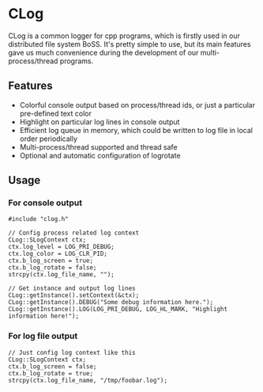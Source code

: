 # CLog
CLog is a common logger for cpp programs, which is firstly used in our distributed file system BoSS. It's pretty simple to use, but its main features gave us much convenience during the development of our multi-process/thread programs.

## Features
* Colorful console output based on process/thread ids, or just a particular pre-defined text color
* Highlight on particular log lines in console output
* Efficient log queue in memory, which could be written to log file in local order periodically
* Multi-process/thread supported and thread safe
* Optional and automatic configuration of logrotate

## Usage
### For console output
    #include "clog.h"
    
    // Config process related log context
    CLog::SLogContext ctx;
    ctx.log_level = LOG_PRI_DEBUG;
    ctx.log_color = LOG_CLR_PID;
    ctx.b_log_screen = true;
    ctx.b_log_rotate = false;
    strcpy(ctx.log_file_name, "");
    
    // Get instance and output log lines
    CLog::getInstance().setContext(&ctx);
    CLog::getInstance().DEBUG("Some debug information here.");
    CLog::getInstance().LOG(LOG_PRI_DEBUG, LOG_HL_MARK, "Highlight information here!");
### For log file output
    // Just config log context like this
    CLog::SLogContext ctx;
    ctx.b_log_screen = false;
    ctx.b_log_rotate = true;
    strcpy(ctx.log_file_name, "/tmp/foobar.log");
